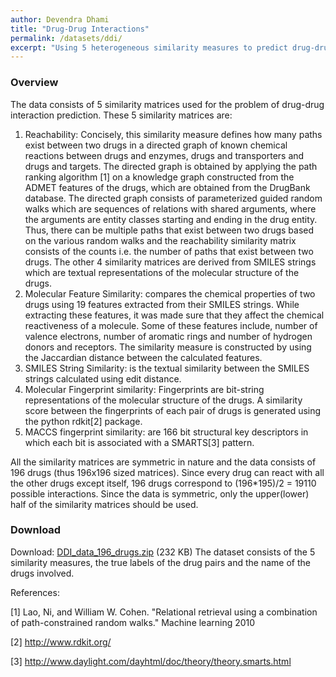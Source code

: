 ```yaml
---
author: Devendra Dhami
title: "Drug-Drug Interactions"
permalink: /datasets/ddi/
excerpt: "Using 5 heterogeneous similarity measures to predict drug-drug interactions."
---
```


### Overview

The data consists of 5 similarity matrices used for the problem of drug-drug interaction prediction. These 5 similarity matrices are:
1.	Reachability: Concisely, this similarity measure defines how many paths exist between two drugs in a directed graph of known chemical reactions between drugs and enzymes, drugs and transporters and drugs and targets. The directed graph is obtained by applying the path ranking algorithm [1] on a knowledge graph constructed from the ADMET features of the drugs, which are obtained from the DrugBank database. The directed graph consists of parameterized guided random walks which are sequences of relations with shared arguments, where the arguments are entity classes starting and ending in the drug entity. Thus, there can be multiple paths that exist between two drugs based on the various random walks and the reachability similarity matrix consists of the counts i.e. the number of paths that exist between two drugs.
The other 4 similarity matrices are derived from SMILES strings which are textual representations of the molecular structure of the drugs.
2.	Molecular Feature Similarity: compares the chemical properties of two drugs using 19 features extracted from their SMILES strings. While extracting these features, it was made sure that they affect the chemical reactiveness of a molecule. Some of these features include, number of valence electrons, number of aromatic rings and number of hydrogen donors and receptors. The similarity measure is constructed by using the Jaccardian distance between the calculated features.
3.	SMILES String Similarity: is the textual similarity between the SMILES strings calculated using edit distance.
4.	Molecular Fingerprint similarity: Fingerprints are bit-string representations of the molecular structure of the drugs. A similarity score between the fingerprints of each pair of drugs is generated using the python rdkit[2] package.
5.	MACCS fingerprint similarity: are 166 bit structural key descriptors in which each bit is associated with a SMARTS[3] pattern.

All the similarity matrices are symmetric in nature and the data consists of 196 drugs (thus 196x196 sized matrices). Since every drug can react with all the other drugs except itself, 196 drugs correspond to (196*195)/2 = 19110 possible interactions. Since the data is symmetric, only the upper(lower) half of the similarity matrices should be used.

### Download

Download: [DDI_data_196_drugs.zip](https://github.com/boost-starai/BoostSRL-Misc/blob/master/DDI_data_196_drugs.zip) (232 KB)
The dataset consists of the 5 similarity measures, the true labels of the drug pairs and the name of the drugs involved.

References:

[1] Lao, Ni, and William W. Cohen. "Relational retrieval using a combination of path-constrained random walks." Machine learning 2010

[2] http://www.rdkit.org/

[3] http://www.daylight.com/dayhtml/doc/theory/theory.smarts.html
